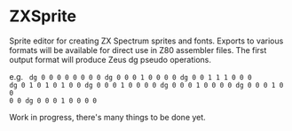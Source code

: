 # ZXSprite

Sprite editor for creating ZX Spectrum sprites and fonts. 
Exports to various formats will be available for direct use in Z80 assembler files. 
The first output format will produce Zeus dg pseudo operations.

e.g.
<code>
dg 0 0 0 0 0 0 0 0 
dg 0 0 0 1 0 0 0 0
dg 0 0 1 1 1 0 0 0
dg 0 1 0 1 0 1 0 0
dg 0 0 0 1 0 0 0 0
dg 0 0 0 1 0 0 0 0
dg 0 0 0 1 0 0 0 0
dg 0 0 0 1 0 0 0 0
</code>

Work in progress, there's many things to be done yet. 

